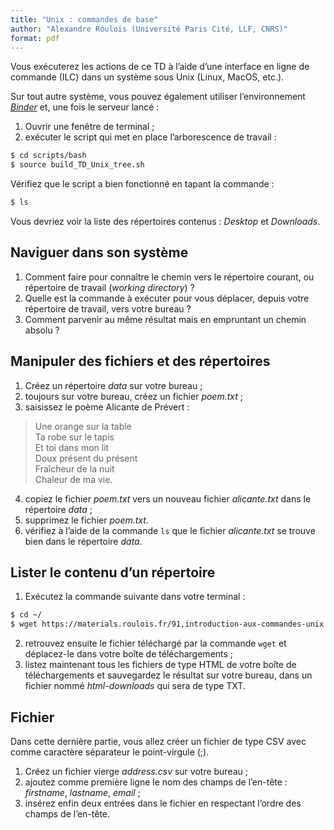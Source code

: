 ```yaml
---
title: "Unix : commandes de base"
author: "Alexandre Roulois (Université Paris Cité, LLF, CNRS)"
format: pdf
---
```


Vous exécuterez les actions de ce TD à l’aide d’une interface en ligne de commande (ILC) dans un système sous Unix (Linux, MacOS, etc.).

Sur tout autre système, vous pouvez également utiliser l’environnement [*Binder*](https://mybinder.org/v2/gh/Alex-bzh/python-M2ILTS/main) et, une fois le serveur lancé :

1. Ouvrir une fenêtre de terminal ;
2. exécuter le script qui met en place l’arborescence de travail :

```bash
$ cd scripts/bash
$ source build_TD_Unix_tree.sh
```

Vérifiez que le script a bien fonctionné en tapant la commande :

```bash
$ ls
```

Vous devriez voir la liste des répertoires contenus : *Desktop* et *Downloads*.

## Naviguer dans son système

1. Comment faire pour connaître le chemin vers le répertoire courant, ou répertoire de travail (*working directory*) ?
2. Quelle est la commande à exécuter pour vous déplacer, depuis votre répertoire de travail, vers votre bureau ?
3. Comment parvenir au même résultat mais en empruntant un chemin absolu ?

## Manipuler des fichiers et des répertoires

1. Créez un répertoire *data* sur votre bureau ;
2. toujours sur votre bureau, créez un fichier *poem.txt* ;
3. saisissez le poème Alicante de Prévert :

> Une orange sur la table  
Ta robe sur le tapis  
Et toi dans mon lit  
Doux présent du présent  
Fraîcheur de la nuit  
Chaleur de ma vie.

4. copiez le fichier *poem.txt* vers un nouveau fichier *alicante.txt* dans le répertoire *data* ;
5. supprimez le fichier *poem.txt*.
6. vérifiez à l’aide de la commande `ls` que le fichier *alicante.txt* se trouve bien dans le répertoire *data*.

## Lister le contenu d’un répertoire

1. Exécutez la commande suivante dans votre terminal :
```bash
$ cd ~/
$ wget https://materials.roulois.fr/91,introduction-aux-commandes-unix.html
```
2. retrouvez ensuite le fichier téléchargé par la commande `wget` et déplacez-le dans votre boîte de téléchargements ;
3. listez maintenant tous les fichiers de type HTML de votre boîte de téléchargements et sauvegardez le résultat sur votre bureau, dans un fichier nommé *html-downloads* qui sera de type TXT.

## Fichier

Dans cette dernière partie, vous allez créer un fichier de type CSV avec comme caractère séparateur le point-virgule (;).

1. Créez un fichier vierge *address.csv* sur votre bureau ;
2. ajoutez comme première ligne le nom des champs de l’en-tête : *firstname*, *lastname*, *email* ;
3. insérez enfin deux entrées dans le fichier en respectant l’ordre des champs de l’en-tête.
